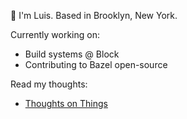 👋 I'm Luis. Based in Brooklyn, New York. 

Currently working on:

- Build systems @ Block
- Contributing to Bazel open-source

Read my thoughts:

- [Thoughts on Things](https://thoughtsonthings.io)
